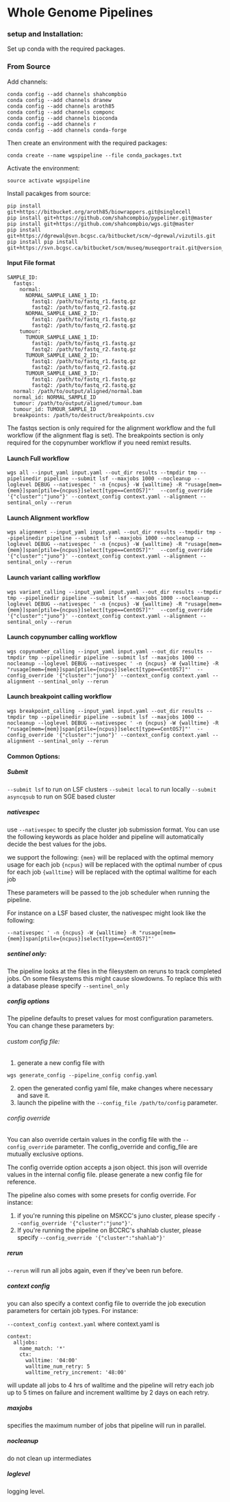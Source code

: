 # Whole Genome Pipelines




### setup and Installation:

Set up conda with the required packages.



### From Source
Add channels:
```
conda config --add channels shahcompbio
conda config --add channels dranew
conda config --add channels aroth85
conda config --add channels componc
conda config --add channels bioconda
conda config --add channels r
conda config --add channels conda-forge
```

Then create an environment with the required packages:

```
conda create --name wgspipeline --file conda_packages.txt
```

Activate the environment:

```
source activate wgspipeline
```

Install pacakges from source:

```
pip install git+https://bitbucket.org/aroth85/biowrappers.git@singlecell
pip install git+https://github.com/shahcompbio/pypeliner.git@master
pip install git+https://github.com/shahcompbio/wgs.git@master
pip install git+https://dgrewal@svn.bcgsc.ca/bitbucket/scm/~dgrewal/vizutils.git
pip install pip install git+https://svn.bcgsc.ca/bitbucket/scm/museq/museqportrait.git@version_0.99.13

```

#### Input File format

```
SAMPLE_ID:
  fastqs:
    normal:
      NORMAL_SAMPLE_LANE_1_ID:
        fastq1: /path/to/fastq_r1.fastq.gz
        fastq2: /path/to/fastq_r2.fastq.gz
      NORMAL_SAMPLE_LANE_2_ID:
        fastq1: /path/to/fastq_r1.fastq.gz
        fastq2: /path/to/fastq_r2.fastq.gz
    tumour:
      TUMOUR_SAMPLE_LANE_1_ID:
        fastq1: /path/to/fastq_r1.fastq.gz
        fastq2: /path/to/fastq_r2.fastq.gz
      TUMOUR_SAMPLE_LANE_2_ID:
        fastq1: /path/to/fastq_r1.fastq.gz
        fastq2: /path/to/fastq_r2.fastq.gz
      TUMOUR_SAMPLE_LANE_3_ID:
        fastq1: /path/to/fastq_r1.fastq.gz
        fastq2: /path/to/fastq_r2.fastq.gz
  normal: /path/to/output/aligned/normal.bam
  normal_id: NORMAL_SAMPLE_ID
  tumour: /path/to/output/aligned/tumour.bam
  tumour_id: TUMOUR_SAMPLE_ID
  breakpoints: /path/to/destruct/breakpoints.csv
```

The fastqs section is only required for the alignment workflow and the full workflow (if the alignment flag is set).
The breakpoints section is only required for the copynumber workflow if you need remixt results. 

#### Launch Full workflow

```
wgs all --input_yaml input.yaml --out_dir results --tmpdir tmp --pipelinedir pipeline --submit lsf --maxjobs 1000 --nocleanup --loglevel DEBUG --nativespec ' -n {ncpus} -W {walltime} -R "rusage[mem={mem}]span[ptile={ncpus}]select[type==CentOS7]"'  --config_override '{"cluster":"juno"}' --context_config context.yaml --alignment --sentinal_only --rerun
```

#### Launch Alignment workflow

```
wgs alignment --input_yaml input.yaml --out_dir results --tmpdir tmp --pipelinedir pipeline --submit lsf --maxjobs 1000 --nocleanup --loglevel DEBUG --nativespec ' -n {ncpus} -W {walltime} -R "rusage[mem={mem}]span[ptile={ncpus}]select[type==CentOS7]"'  --config_override '{"cluster":"juno"}' --context_config context.yaml --alignment --sentinal_only --rerun
```

#### Launch variant calling workflow

```
wgs variant_calling --input_yaml input.yaml --out_dir results --tmpdir tmp --pipelinedir pipeline --submit lsf --maxjobs 1000 --nocleanup --loglevel DEBUG --nativespec ' -n {ncpus} -W {walltime} -R "rusage[mem={mem}]span[ptile={ncpus}]select[type==CentOS7]"'  --config_override '{"cluster":"juno"}' --context_config context.yaml --alignment --sentinal_only --rerun
```



#### Launch copynumber calling workflow

```
wgs copynumber_calling --input_yaml input.yaml --out_dir results --tmpdir tmp --pipelinedir pipeline --submit lsf --maxjobs 1000 --nocleanup --loglevel DEBUG --nativespec ' -n {ncpus} -W {walltime} -R "rusage[mem={mem}]span[ptile={ncpus}]select[type==CentOS7]"'  --config_override '{"cluster":"juno"}' --context_config context.yaml --alignment --sentinal_only --rerun
```

#### Launch breakpoint calling workflow

```
wgs breakpoint_calling --input_yaml input.yaml --out_dir results --tmpdir tmp --pipelinedir pipeline --submit lsf --maxjobs 1000 --nocleanup --loglevel DEBUG --nativespec ' -n {ncpus} -W {walltime} -R "rusage[mem={mem}]span[ptile={ncpus}]select[type==CentOS7]"'  --config_override '{"cluster":"juno"}' --context_config context.yaml --alignment --sentinal_only --rerun
```


#### Common Options:


##### Submit

`--submit lsf` to run on LSF clusters
`--submit local` to run locally
`--submit asyncqsub` to run on SGE based cluster

##### nativespec

use `--nativespec` to specify the cluster job submission format. You can use the following keywords as place holder and pipeline will automatically decide the best values for the jobs.

we support the following:
`{mem}` will be replaced with the optimal memory usage for each job
`{ncpus}` will be replaced with the optimal number of cpus for each job
`{walltime}` will be replaced with the optimal walltime for each job

These parameters will be passed to the job scheduler when running the pipeline.

For instance on a LSF based cluster, the nativespec might look like the following:

`--nativespec ' -n {ncpus} -W {walltime} -R "rusage[mem={mem}]span[ptile={ncpus}]select[type==CentOS7]"'`

##### sentinel only:
The pipeline looks at the files in the filesystem on reruns to track completed jobs. On some filesystems this might cause slowdowns. To replace this with a database please specify `--sentinel_only`


##### config options
The pipeline defaults to preset values for most configuration parameters. You can change these parameters by:

###### custom config file:
1. generate a new config file with

```
wgs generate_config --pipeline_config config.yaml
```
2. open the generated config yaml file, make changes where necessary and save it.
3. launch the pipeline with the `--config_file /path/to/config` parameter.

###### config override
You can also override certain values in the config file with the `--config_override` parameter. The config_override and config_file are mutually exclusive options.

The config override option accepts a json object. this json will override values in the internal config file. please generate a new config file for reference.

The pipeline also comes with some presets for config override. For instance:
1. if you're running this pipeline on MSKCC's juno cluster, please specify `--config_override '{"cluster":"juno"}'`.
2. If you're running the pipeline on BCCRC's shahlab cluster, please specify `--config_override '{"cluster":"shahlab"}'`

##### rerun
`--rerun` will run all jobs again, even if they've been run before.

##### context config

you can also specify a context config file to override the job execution parameters for certain job types. 
For instance:

`--context_config context.yaml` 
where context.yaml is
```
context:
  alljobs:
    name_match: '*'
    ctx:
      walltime: '04:00'
      walltime_num_retry: 5
      walltime_retry_increment: '48:00'
```
will update all jobs to 4 hrs of walltime and the pipeline will retry each job up to 5 times on failure and increment walltime by 2 days on each retry.

##### maxjobs
specifies the maximum number of jobs that pipeline will run in parallel.

##### nocleanup
do not clean up intermediates

##### loglevel
logging level. 


